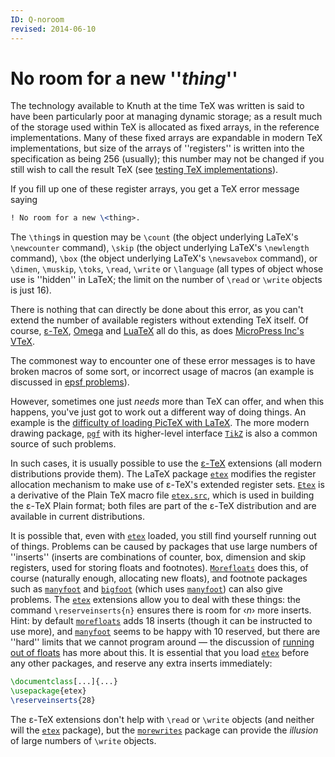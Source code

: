 ```yaml
---
ID: Q-noroom
revised: 2014-06-10
---
```

# No room for a new ''_thing_''

The technology available to Knuth at the time TeX was written is
said to have been particularly poor at managing dynamic storage; as a
result much of the storage used within TeX is allocated as fixed
arrays, in the reference implementations.  Many of these fixed arrays
are expandable in modern TeX implementations, but size of the
arrays of ''registers'' is written into the specification as being 256
(usually); this number may not be changed if you still wish to call
the result TeX
(see [testing TeX implementations](FAQ-triptrap.md)).

If you fill up one of these register arrays, you get a TeX error
message saying
```latex
! No room for a new \<thing>.
```
The `\thing`s in question may be `\count` (the object underlying
LaTeX's `\newcounter` command), `\skip` (the object underlying
LaTeX's `\newlength` command), `\box` (the object underlying
LaTeX's `\newsavebox` command), or `\dimen`, `\muskip`,
`\toks`, `\read`, `\write` or `\language` (all types of object
whose use is ''hidden'' in LaTeX; the limit on the number of
`\read` or `\write` objects is just 16).

There is nothing that can directly be done about this error, as you can't
extend the number of available registers without extending TeX
itself.
  Of course, [&epsilon;-TeX](FAQ-etex.md), [Omega](FAQ-omegaleph.md) and
  [LuaTeX](FAQ-luatex.md)
all do this, as does [MicroPress Inc's VTeX](FAQ-commercial.md).

The commonest way to encounter one of these error messages is to have
broken macros of some sort, or incorrect usage of macros (an example
is discussed in [epsf problems](FAQ-epsf.md)).

However, sometimes one just _needs_ more than TeX can offer,
and when this happens, you've just got to work out a different way of
doing things.  An example is the 
[difficulty of loading PicTeX with LaTeX](FAQ-usepictex.md).
The more modern drawing package, [`pgf`](https://ctan.org/pkg/pgf) with its higher-level
interface [`TikZ`](https://ctan.org/pkg/TikZ) is also a common source of such problems.

In such cases, it is usually possible to use the
[&epsilon;-TeX](FAQ-etex.md) extensions (all modern distributions provide
them).  The LaTeX package [`etex`](https://ctan.org/pkg/etex) modifies the register allocation
mechanism to make use of &epsilon;-TeX's extended register sets.
[`Etex`](https://ctan.org/pkg/Etex) is a
derivative of the Plain TeX macro file [`etex.src`](https://ctan.org/pkg/etex.src), which is
used in building the &epsilon;-TeX Plain format; both files are part of the
&epsilon;-TeX distribution and are available in current distributions.

It is possible that, even with [`etex`](https://ctan.org/pkg/etex) loaded, you still find
yourself running out of things.  Problems can be caused by packages
that use large numbers of ''inserts'' (inserts are combinations of
counter, box, dimension and skip registers, used for storing floats
and footnotes).  [`Morefloats`](https://ctan.org/pkg/Morefloats) does this, of course (naturally enough,
allocating new floats), and footnote packages such as
[`manyfoot`](https://ctan.org/pkg/manyfoot) and [`bigfoot`](https://ctan.org/pkg/bigfoot) (which uses [`manyfoot`](https://ctan.org/pkg/manyfoot))
can also give problems.  The [`etex`](https://ctan.org/pkg/etex) extensions allow you to deal with
these things: the command `\reserveinserts{n}` ensures there
is room for &lsaquo;_n_&rsaquo; more inserts.  Hint: by default
[`morefloats`](https://ctan.org/pkg/morefloats) adds 18 inserts (though it can be instructed to
use more), and [`manyfoot`](https://ctan.org/pkg/manyfoot) seems to be happy with 10 reserved,
but there are ''hard'' limits that we cannot program around&nbsp;&mdash; the
discussion of [running out of floats](FAQ-tmupfl.md) has more about this.
It is essential that you load [`etex`](https://ctan.org/pkg/etex) before any other
packages, and reserve any extra inserts immediately:
```latex
\documentclass[...]{...}
\usepackage{etex}
\reserveinserts{28}
```

The &epsilon;-TeX extensions don't help with `\read` or `\write`
objects (and neither will the [`etex`](https://ctan.org/pkg/etex) package), but the
[`morewrites`](https://ctan.org/pkg/morewrites) package can provide the _illusion_ of large
numbers of `\write` objects.

